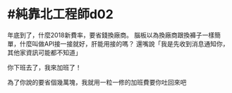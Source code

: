 # #純靠北工程師d02



年底到了，什麼2018新費率，要省錢換廠商。
腦板以為換廠商跟換褲子一樣簡單，什麼叫做API接一接就好，肝能用接的嗎？
還嘴說「我是先收到消息通知你，其他家資訊可能都不知道」

你下班去了，我來加班了！

為了你說的要省個幾萬塊，我就用一粒一修的加班費要你吐回來吧
